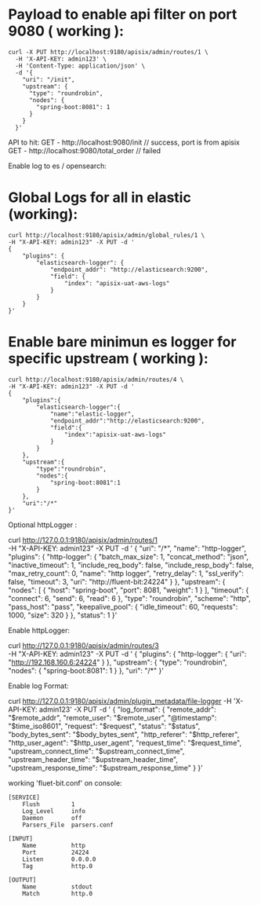 # Payload to enable api filter on port 9080 ( working ):
```
curl -X PUT http://localhost:9180/apisix/admin/routes/1 \
  -H 'X-API-KEY: admin123' \
  -H 'Content-Type: application/json' \
  -d '{
    "uri": "/init",
    "upstream": {
      "type": "roundrobin",
      "nodes": {
        "spring-boot:8081": 1
      }
    }
  }'
````

API to hit:
GET - http://localhost:9080/init   // success, port is from apisix
GET - http://localhost:9080/total_order   // failed


Enable log to es / opensearch:

# Global Logs for all in elastic (working):
```
curl http://localhost:9180/apisix/admin/global_rules/1 \
-H "X-API-KEY: admin123" -X PUT -d '
{
    "plugins": {
        "elasticsearch-logger": {
            "endpoint_addr": "http://elasticsearch:9200",
            "field": {
                "index": "apisix-uat-aws-logs"
            }
        }
    }
}'
````


# Enable bare minimun es logger for specific upstream ( working ):
```
curl http://localhost:9180/apisix/admin/routes/4 \
-H "X-API-KEY: admin123" -X PUT -d '
{
    "plugins":{
        "elasticsearch-logger":{
            "name":"elastic-logger",
            "endpoint_addr":"http://elasticsearch:9200",
            "field":{
                "index":"apisix-uat-aws-logs"
            }
        }
    },
    "upstream":{
        "type":"roundrobin",
        "nodes":{
            "spring-boot:8081":1
        }
    },
    "uri":"/*"
}'

```

Optional httpLogger :

curl http://127.0.0.1:9180/apisix/admin/routes/1 \
-H "X-API-KEY: admin123" -X PUT -d '
{
  "uri": "/*",
  "name": "http-logger",
  "plugins": {
    "http-logger": {
      "batch_max_size": 1,
      "concat_method": "json",
      "inactive_timeout": 1,
      "include_req_body": false,
      "include_resp_body": false,
      "max_retry_count": 0,
      "name": "http logger",
      "retry_delay": 1,
      "ssl_verify": false,
      "timeout": 3,
      "uri": "http://fluent-bit:24224"
    }
  },
  "upstream": {
    "nodes": [
      {
        "host": "spring-boot",
        "port": 8081,
        "weight": 1
      }
    ],
    "timeout": {
      "connect": 6,
      "send": 6,
      "read": 6
    },
    "type": "roundrobin",
    "scheme": "http",
    "pass_host": "pass",
    "keepalive_pool": {
      "idle_timeout": 60,
      "requests": 1000,
      "size": 320
    }
  },
  "status": 1
}'


Enable httpLogger:

curl http://127.0.0.1:9180/apisix/admin/routes/3 \
-H "X-API-KEY: admin123" -X PUT -d '
{
      "plugins": {
            "http-logger": {
                "uri": "http://192.168.160.6:24224"
            }
       },
      "upstream": {
           "type": "roundrobin",
           "nodes": {
               "spring-boot:8081": 1
           }
      },
      "uri": "/*"
}'


Enable log Format:

curl http://127.0.0.1:9180/apisix/admin/plugin_metadata/file-logger -H 'X-API-KEY: admin123' -X PUT -d '
{
  "log_format": {
        "remote_addr": "$remote_addr",
        "remote_user": "$remote_user",
        "@timestamp": "$time_iso8601",
        "request": "$request",
        "status": "$status",
        "body_bytes_sent": "$body_bytes_sent",
        "http_referer": "$http_referer",
        "http_user_agent": "$http_user_agent",
        "request_time": "$request_time",
        "upstream_connect_time": "$upstream_connect_time",
        "upstream_header_time": "$upstream_header_time",
        "upstream_response_time": "$upstream_response_time"
  }
}'


working 'fluet-bit.conf' on console:

```
[SERVICE]
    Flush         1
    Log_Level     info
    Daemon        off
    Parsers_File  parsers.conf

[INPUT]
    Name          http
    Port          24224
    Listen        0.0.0.0
    Tag           http.0

[OUTPUT]
    Name          stdout
    Match         http.0
```


